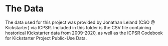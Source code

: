 # The Data

The data used for this project was provided by Jonathan Leland (CSO @ Kickstarter) via ICPSR. Included in this folder is the CSV file containing hostorical Kickstarter data from 2009-2020, as well as the ICPSR Codebook for Kickstarter Project Public-Use Data.
